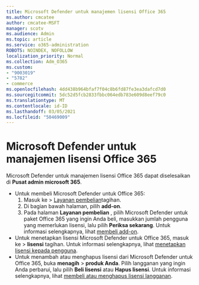 ```yaml
---
title: Microsoft Defender untuk manajemen lisensi Office 365
ms.author: cmcatee
author: cmcatee-MSFT
manager: scotv
ms.audience: Admin
ms.topic: article
ms.service: o365-administration
ROBOTS: NOINDEX, NOFOLLOW
localization_priority: Normal
ms.collection: Adm_O365
ms.custom:
- "9003019"
- "5782"
- commerce
ms.openlocfilehash: 4dd438b964bfaf7f04c8b6fd87fe3ea3dafcd7d0
ms.sourcegitcommit: 5dc52d5fcb2833fbbc064edb783e609d8eef79c0
ms.translationtype: MT
ms.contentlocale: id-ID
ms.lasthandoff: 03/05/2021
ms.locfileid: "50469009"
---
```

# <a name="microsoft-defender-for-office-365-license-management"></a>Microsoft Defender untuk manajemen lisensi Office 365

Microsoft Defender untuk manajemen lisensi Office 365 dapat diselesaikan di  **Pusat admin microsoft 365**.

- Untuk membeli Microsoft Defender untuk Office 365:
    1. Masuk ke   >  [Layanan pembelian](https://go.microsoft.com/fwlink/p/?linkid=868433)tagihan.
    2. Di bagian bawah halaman, pilih **add-on**.
    3. Pada halaman **Layanan pembelian** , pilih Microsoft Defender untuk paket Office 365 yang ingin Anda beli, masukkan jumlah pengguna yang memerlukan lisensi, lalu pilih **Periksa sekarang**. Untuk informasi selengkapnya, lihat [membeli add-on](https://docs.microsoft.com/microsoft-365/commerce/buy-or-edit-an-add-on).
- Untuk menetapkan lisensi Microsoft Defender untuk Office 365, masuk ke   >  **lisensi** tagihan. Untuk informasi selengkapnya, lihat [menetapkan lisensi kepada pengguna](https://docs.microsoft.com/microsoft-365/admin/manage/assign-licenses-to-users).
- Untuk menambah atau menghapus lisensi dari Microsoft Defender untuk Office 365, buka **menagih**  >  **produk Anda**. Pilih langganan yang ingin Anda perbarui, lalu pilih **Beli lisensi** atau **Hapus lisensi**. Untuk informasi selengkapnya, lihat [membeli atau menghapus lisensi langganan](https://docs.microsoft.com/microsoft-365/commerce/licenses/buy-licenses).